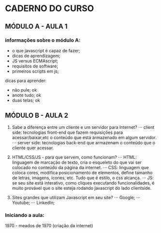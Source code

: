 # CADERNO DO CURSO

## MÓDULO A - AULA 1

### informações sobre o módulo A:

- o que javascript é capaz de fazer;
- dicas de aprendizagem;
- JS versus ECMAscript;
- requisitos de software;
- primeiros scripts em js;

dicas para aprender:
- não pule; ok
- anote tudo; ok
- duas telas; ok


## MÓDULO B - AULA 2

1. Sabe a diferença entre um cliente e um servidor para Internet?
⋅⋅⋅ client side: tecnologias front-end que fazem requisições para acessar/baixar,etc o conteúdo que está armazenado em algum servidor.
⋅⋅⋅ server side: tecnologias back-end que armazenam o conteúdo que o cliente quer acessar.

2. HTML/CSS/JS - para que servem, como funcionam?
⋅⋅⋅ HTML: linguagem de marcação de texto, cria o esqueleto do que vai ser colocado no conteúdo da página da internet.
⋅⋅⋅ CSS: linguagem que coloca cores, modifica posicionamento de elementos, define tamanho de letras, imagens, ícones, etc. Tudo que é estilo, o css alcança.
⋅⋅⋅ JS: se seu site está interativo, como cliques executando funcionalidades, é muito provável que o site esteja rodando javascript do lado clientside.

3. Sites grandes que utilizam Javascript em seu site?
⋅⋅⋅ Google;
⋅⋅⋅ Youtube;
⋅⋅⋅ LinkedIn;


### Iniciando a aula:

1970 - meados de 1970 (criação da internet)


